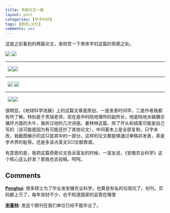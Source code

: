 ```yaml
---
title: 奇葩论文一篇
layout: post
categories: [学术科研]
tags: [剽窃,论文]
comments: yes
---
```


这是之前看到的两篇论文，来欣赏一下黑体字的这篇的奇葩之处。

![](https://blog-1252159939.cos.ap-hongkong.myqcloud.com/zfh.png) ![](https://blog-1252159939.cos.ap-hongkong.myqcloud.com/jll.png)

* * *

  ![](https://blog-1252159939.cos.ap-hongkong.myqcloud.com/zfhyw1.png)![](https://blog-1252159939.cos.ap-hongkong.myqcloud.com/jllcx1.png)

* * *

  ![](https://blog-1252159939.cos.ap-hongkong.myqcloud.com/zfhyw2.png) ![](https://blog-1252159939.cos.ap-hongkong.myqcloud.com/jllcx2.png)

* * *

  [ ](https://blog-1252159939.cos.ap-hongkong.myqcloud.com/jllcx3.png)![](https://blog-1252159939.cos.ap-hongkong.myqcloud.com/zfhyw3.png)![](https://blog-1252159939.cos.ap-hongkong.myqcloud.com/jllcx3.png)         

很明显，《地球科学进展》上的这篇文章是原创，一是发表时间早，二是作者我都有所了解。特别是于贵瑞老师，现在是中科院地理所的副所长，他是陆地水碳耦合循环方面的大牛，我听过他的几次讲座。姜林林这篇，除了开头和结尾可能是自己写的（说可能是因为有可能还抄了其他论文），中间基本上是全部复制，只字未改，我截图展示的这只是其中的一部分。这样的论文都能够通过审稿并发表，真是学术界的耻辱。还是多读点英文SCI文献靠谱。 

有意思的是，我把这篇奇葩论文告诉室友的时候，一室友说，《安徽农业科学》这个核心这么好发？那我也去投稿。呵呵。

## Comments

**[Penghui](#86937 "2016-05-18 11:29:19"):** 很多硕士为了毕业发安徽农业科学，也算是有名的垃圾坑了。旬刊，页码都上万了，每年敛财不少，也不知道国家的监管在哪里

**[宋春林](#86951 "2016-05-19 19:19:48"):** 发这个期刊在我们单位已经不能毕业了。

